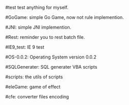 #test
test anything for myself.

#GoGame:
    simple Go Game, now not rule implemention.

#JNI:
    simple JNI implemention.

#Rest:
    reminder you to rest batch file.

#IE9_test:
    IE 9 test

#OS-0.0.2:
    Operating System version 0.0.2

#SQLGenerater:
    SQL generater VBA scripts

#scripts:
    the utils of scripts 

#eleGame:
    game of effect

#cfe:
    converter files encoding

